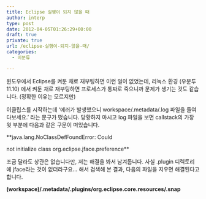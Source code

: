 ```yaml
---
title: Eclipse 실행이 되지 않을 때
author: interp
type: post
date: 2012-04-05T01:26:29+00:00
draft: true
private: true
url: /eclipse-실행이-되지-않을-때/
categories:
  - 미분류

---
```

윈도우에서 Eclipse를 켜둔 채로 재부팅하면 이런 일이 없었는데, 리눅스 환경 (우분투 11.10) 에서 켜둔 채로 재부팅하면 프로세스가 통짜로 죽으니까 문제가 생기는 것도 같습니다. (정확한 이유는 모르지만)

이클립스를 시작하는데 &#8216;에러가 발생했으니 workspace/.metadata/.log 파일을 들여다보세요.&#8217; 라는 문구가 떴습니다. 당황하지 마시고 log 파일을 보면 callstack의 가장 윗 부분에 다음과 같은 구문이 떠있습니다.

**java.lang.NoClassDefFoundError: Could
  
not initialize class org.eclipse.jface.preference**

조금 달라도 상관은 없습니다만, 저는 해결을 봐서 남겨둡니다. 사실 .plugin 디렉토리에 jface라는 것이 없더라구요&#8230; 해서 검색해 본 결과, 다음의 파일을 지우면 해결된다고 합니다.

**(workspace)/.metadata/.plugins/org.eclipse.core.resources/.snap**